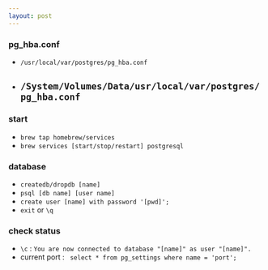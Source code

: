 ```yaml
---
layout: post
---
```

### pg_hba.conf
- `/usr/local/var/postgres/pg_hba.conf`
- `/System/Volumes/Data/usr/local/var/postgres/pg_hba.conf`
    - 

### start
- `brew tap homebrew/services`
- `brew services [start/stop/restart] postgresql`

### database
- `createdb/dropdb [name]`
- `psql [db name] [user name]`
- `create user [name] with password '[pwd]';`
- `exit` or `\q`

### check status
- `\c` : `You are now connected to database "[name]" as user "[name]".`
- current port : ` select * from pg_settings where name = 'port';`
